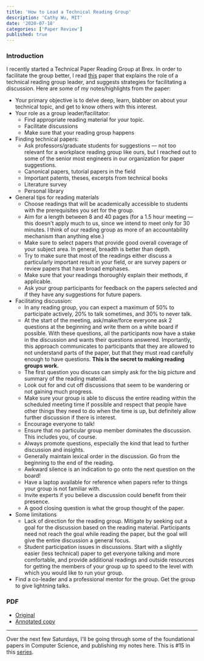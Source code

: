 ```yaml
---
title: 'How to Lead a Technical Reading Group'
description: 'Cathy Wu, MIT'
date: '2020-07-18'
categories: ['Paper Review']
published: true
---
```


### Introduction

I recently started a Technical Paper Reading Group at Brex. In order to facilitate the group better, I read [this](http://www.wucathy.com/blog/wp-content/uploads/2016/07/2012-How-to-lead-a-technical-reading-group-Cathy-Wu.pdf) paper that explains the role of a technical reading group leader, and suggests strategies for facilitating a discussion. Here are some of my notes/highlights from the paper:

- Your primary objective is to delve deep, learn, blabber on about your technical topic, and get to know others with this interest.
- Your role as a group leader/facilitator:
  - Find appropriate reading material for your topic.
  - Facilitate discussions
  - Make sure that your reading group happens
- Finding technical papers:
  - Ask professors/graduate students for suggestions — not too relevant for a workplace reading group like ours, but I reached out to some of the senior most engineers in our organization for paper suggestions.
  - Canonical papers, tutorial papers in the field
  - Important patents, theses, excerpts from technical books
  - Literature survey
  - Personal library
- General tips for reading materials
  - Choose readings that will be academically accessible to students with the prerequisites you set for the group.
  - Aim for a length between 8 and 40 pages (for a 1.5 hour meeting — this doesn't apply much to us, since we intend to meet only for 30 minutes. I think of our reading group as more of an accountability mechanism than anything else.)
  - Make sure to select papers that provide good overall coverage of your subject area. In general, breadth is better than depth.
  - Try to make sure that most of the readings either discuss a particularly important result in your field, or are survey papers or review papers that have broad emphases.
  - Make sure that your readings thoroughly explain their methods, if applicable.
  - Ask your group participants for feedback on the papers selected and if they have any suggestions for future papers.
- Facilitating discussion:
  - In any reading group, you can expect a maximum of 50% to participate actively, 20% to talk sometimes, and 30% to never talk.
  - At the start of the meeting, ask/make/force everyone ask 2 questions at the beginning and write them on a white board if possible. With these questions, all the participants now have a stake in the discussion and wants their questions answered. Importantly, this approach communicates to participants that they are allowed to not understand parts of the paper, but that they must read carefully enough to have questions. **This is the secret to making reading groups work.**
  - The first question you discuss can simply ask for the big picture and summary of the reading material.
  - Look out for and cut off discussions that seem to be wandering or not gaining much progress.
  - Make sure your group is able to discuss the entire reading within the scheduled meeting time if possible and respect that people have other things they need to do when the time is up, but definitely allow further discussion if there is interest.
  - Encourage everyone to talk!
  - Ensure that no particular group member dominates the discussion. This includes you, of course.
  - Always promote questions, especially the kind that lead to further discussion and insights.
  - Generally maintain lexical order in the discussion. Go from the beginning to the end of the reading.
  - Awkward silence is an indication to go onto the next question on the board!
  - Have a laptop available for reference when papers refer to things your group is not familiar with.
  - Invite experts if you believe a discussion could benefit from their presence.
  - A good closing question is what the group thought of the paper.
- Some limitations
  - Lack of direction for the reading group. Mitigate by seeking out a goal for the discussion based on the reading material. Participants need not reach the goal while reading the paper, but the goal will give the entire discussion a general focus.
  - Student participation issues in discussions. Start with a slightly easier (less technical) paper to get everyone talking and more comfortable, and provide additional readings and outside resources for getting the members of your group up to speed to the level with which you would like to run your group.
- Find a co-leader and a professional mentor for the group. Get the group to give lightning talks.

### PDF

- [Original](http://www.wucathy.com/blog/wp-content/uploads/2016/07/2012-How-to-lead-a-technical-reading-group-Cathy-Wu.pdf)
- [Annotated copy](/assets/blog/how-to-lead-a-technical-reading-group/how-to-lead-a-technical-reading-group-annotated.pdf)

---

Over the next few Saturdays, I'll be going through some of the foundational papers in Computer Science, and publishing my notes here. This is #15 in this [series](https://anantjain.dev/#paper-reviews).
